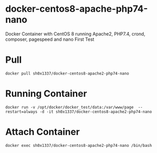 # docker-centos8-apache-php74-nano
Docker Container with CentOS 8 running Apache2, PHP7.4, crond, composer, pagespeed and nano
First Test
# Pull

```
docker pull sh0x1337/docker-centos8-apache2-php74-nano
```

# Running Container

```
docker run -v /opt/docker/docker_test/data:/var/www/page  --restart=always -d -it sh0x1337/docker-centos8-apache2-php74-nano
```

# Attach Container

```
docker exec sh0x1337/docker-centos8-apache2-php74-nano /bin/bash
